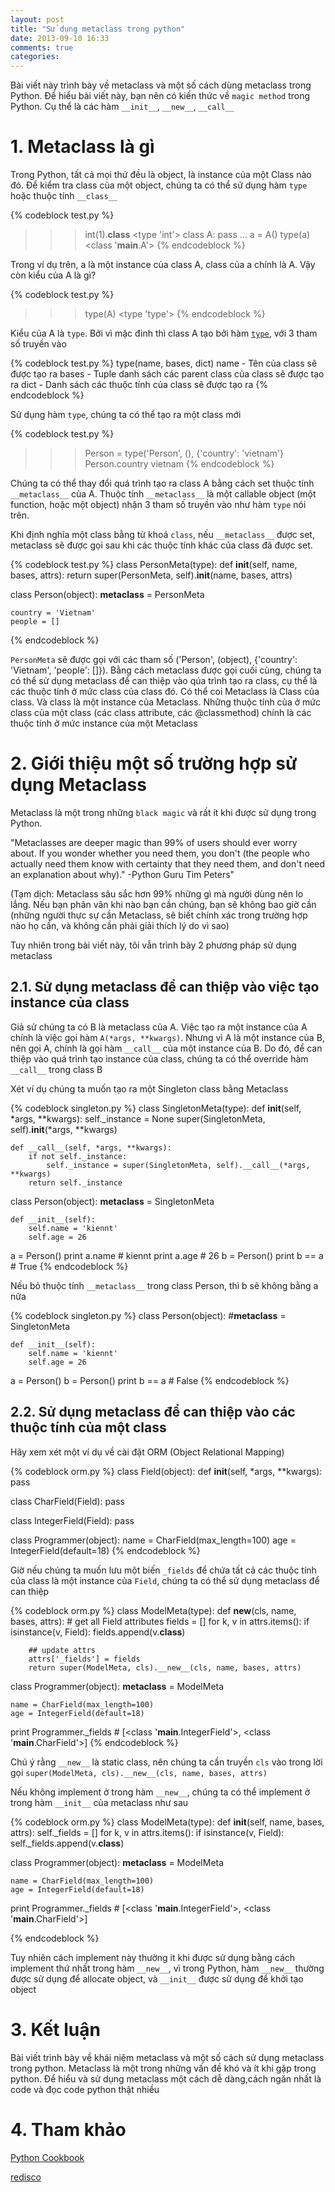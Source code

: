 ```yaml
---
layout: post
title: "Sử dụng metaclass trong python"
date: 2013-09-10 16:33
comments: true
categories:
---
```


Bài viết này trình bày về metaclass và một số cách dùng metaclass trong Python. Để hiểu bài viết này, bạn nên có kiến thức về `magic method` trong Python. Cụ thể là các hàm `__init__`, `__new__`, `__call__`

# 1. Metaclass là gì

Trong Python, tất cả mọi thứ đều là object, là instance của một Class nào đó. Để kiểm tra class của một object, chúng ta có thể sử dụng hàm `type` hoặc thuộc tính `__class__`

{% codeblock test.py %}
>>> int(1).__class__
<type 'int'>
>>> class A: pass
    ...
>>> a = A()
>>> type(a)
<class '__main__.A'>
{% endcodeblock %}

Trong ví dụ trên, a là một instance của class A, class của a chính là A. Vậy còn kiểu của A là gì?

{% codeblock test.py %}
>>> type(A)
<type 'type'>
{% endcodeblock %}

Kiểu của A là `type`. Bởi vì mặc đinh thì class A tạo bởi hàm [`type`](http://docs.python.org/2/library/functions.html#type), với 3 tham số truyền vào

{% codeblock test.py %}
type(name, bases, dict)
    name - Tên của class sẽ được tạo ra
    bases - Tuple danh sách các parent class của class sẽ được tạo ra
    dict - Danh sách các thuộc tính của class sẽ được tạo ra
{% endcodeblock %}

Sử dụng hàm `type`, chúng ta có thể tạo ra một class mới

{% codeblock test.py %}
>>> Person = type('Person', (), {'country': 'vietnam'}
>>> Person.country
vietnam
{% endcodeblock %}

Chúng ta có thể thay đổi quá trình tạo ra class A bằng cách set thuộc tính `__metaclass__` của A. Thuộc tính `__metaclass__` là một callable object (một function, hoặc một object) nhận 3 tham số truyền vào như hàm `type` nói trên.

Khi định nghĩa một class bằng từ khoá `class`, nếu `__metaclass__` được set, metaclass sẽ được gọi sau khi các thuộc tính khác của class đã được set.

{% codeblock test.py %}
class PersonMeta(type):
    def __init__(self, name, bases, attrs):
        return super(PersonMeta, self).__init__(name, bases, attrs)

class Person(object):
    __metaclass__ = PersonMeta

    country = 'Vietnam'
    people = []

{% endcodeblock %}

`PersonMeta` sẽ được gọi với các tham số ('Person', (object), {'country': 'Vietnam', 'people': []}). Bằng cách metaclass được gọi cuối cùng, chúng ta có thể sử dụng metaclass để can thiệp vào qúa trình tạo ra class, cụ thể là các thuộc tính ở mức class của class đó. Có thể coi Metaclass là Class của class. Và class là một instance của Metaclass. Những thuộc tính của ở mức class của một class (các class attribute, các @classmethod) chính là các thuộc tính ở mức instance của một Metaclass

# 2. Giới thiệu một số trường hợp sử dụng Metaclass

Metaclass là một trong những `black magic` và rất ít khi được sử dụng trong Python.

"Metaclasses are deeper magic than 99% of users should ever worry about. If you wonder whether you need them, you don't (the people who actually need them know with certainty that they need them, and don't need an explanation about why)." -Python Guru Tim Peters"

(Tạm dịch: Metaclass sâu sắc hơn 99% những gì mà người dùng nên lo lắng. Nếu bạn phân vân khi nào bạn cần chúng, bạn sẽ không bao giờ cần (những người thực sự cần Metaclass, sẽ biết chính xác trong trường hợp nào họ cần, và không cần phải giải thích lý do vì sao)

Tuy nhiên trong bài viết này, tôi vẫn trình bày 2 phương pháp sử dụng metaclass

## 2.1. Sử dụng metaclass để can thiệp vào việc tạo instance của class

Giả sử chúng ta có B là metaclass của A. Việc tạo ra một instance của A chính là việc gọi hàm `A(*args, **kwargs)`. Nhưng vì A là một instance của B, nên gọi A, chính là gọi hàm `__call__` của một instance của B. Do đó, để can thiệp vào quá trình tạo instance của class, chúng ta có thể override hàm `__call__` trong class B

Xét ví dụ chúng ta muốn tạo ra một Singleton class bằng Metaclass

{% codeblock singleton.py %}
class SingletonMeta(type):
    def __init__(self, *args, **kwargs):
        self._instance = None
        super(SingletonMeta, self).__init__(*args, **kwargs)

    def __call__(self, *args, **kwargs):
        if not self._instance:
            self._instance = super(SingletonMeta, self).__call__(*args, **kwargs)
        return self._instance

class Person(object):
    __metaclass__ = SingletonMeta

    def __init__(self):
        self.name = 'kiennt'
        self.age = 26

a = Person()
print a.name # kiennt
print a.age # 26
b = Person()
print b == a # True
{% endcodeblock %}

Nếu bỏ thuộc tính `__metaclass__` trong class Person, thì b sẽ không bằng a nữa

{% codeblock singleton.py %}
class Person(object):
    #__metaclass__ = SingletonMeta

    def __init__(self):
        self.name = 'kiennt'
        self.age = 26

a = Person()
b = Person()
print b == a # False
{% endcodeblock %}

## 2.2. Sử dụng metaclass để can thiệp vào các thuộc tính của một class

Hãy xem xét một ví dụ về cài đặt ORM (Object Relational Mapping)

{% codeblock orm.py %}
class Field(object):
    def __init__(self, *args, **kwargs):
        pass


class CharField(Field):
    pass


class IntegerField(Field):
    pass


class Programmer(object):
    name = CharField(max_length=100)
    age = IntegerField(default=18)
{% endcodeblock %}

Giờ nếu chúng ta muốn lưu một biến `_fields` để chứa tất cả các thuộc tính của class là một instance của `Field`, chúng ta có thể sử dụng metaclass để can thiệp

{% codeblock orm.py %}
class ModelMeta(type):
    def __new__(cls, name, bases, attrs):
        # get all Field attributes
        fields = []
        for k, v in attrs.items():
            if isinstance(v, Field):
                fields.append(v.__class__)

        ## update attrs
        attrs['_fields'] = fields
        return super(ModelMeta, cls).__new__(cls, name, bases, attrs)


class Programmer(object):
    __metaclass__ = ModelMeta

    name = CharField(max_length=100)
    age = IntegerField(default=18)


print Programmer._fields # [<class '__main__.IntegerField'>, <class '__main__.CharField'>]
{% endcodeblock %}

Chú ý rằng `__new__` là static class, nên chúng ta cần truyền `cls` vào trong lời gọi `super(ModelMeta, cls).__new__(cls, name, bases, attrs)`

Nếu không implement ở trong hàm `__new__`, chúng ta có thể implement ở trong hàm `__init__` của metaclass như sau

{% codeblock orm.py %}
class ModelMeta(type):
    def __init__(self, name, bases, attrs):
        self._fields = []
        for k, v in attrs.items():
            if isinstance(v, Field):
                self._fields.append(v.__class__)


class Programmer(object):
    __metaclass__ = ModelMeta

    name = CharField(max_length=100)
    age = IntegerField(default=18)


print Programmer._fields # [<class '__main__.IntegerField'>, <class '__main__.CharField'>]

{% endcodeblock %}

Tuy nhiên cách implement này thường it khi được sử dụng bằng cách implement thứ nhất trong hàm `__new__`, vì trong Python, hàm `__new__` thường được sử dụng để allocate object, và `__init__` được sử dụng để khởi tạo object


# 3. Kết luận
Bài viết trình bày về khái niệm metaclass và một số cách sử dụng metaclass trong python. Metaclass là một trong những vấn đề khó và ít khi gặp trong python. Để hiểu và sử dụng metaclass một cách dễ dàng,cách ngăn nhất là code và đọc code python thật nhiều

# 4. Tham khảo

[Python Cookbook](http://www.amazon.com/Python-Cookbook-David-Beazley/dp/1449340377)

[redisco](https://github.com/kiddouk/redisco)

